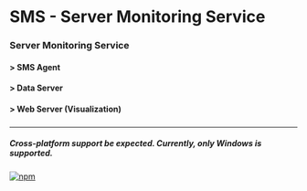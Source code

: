 # SMS - Server Monitoring Service

### Server Monitoring Service
#### > SMS Agent
#### > Data Server
#### > Web Server (Visualization)
###

---

##### Cross-platform support be expected. Currently, only Windows is supported.

[![npm](https://img.shields.io/badge/email-bg0820%40naver.com-red.svg)]()
